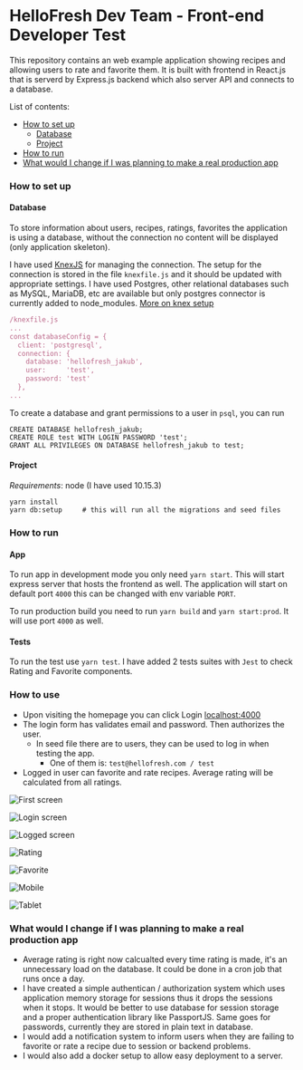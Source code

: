 # HelloFresh Dev Team - Front-end Developer Test
This repository contains an web example application showing recipes and allowing users to rate and favorite them. It is built with frontend in React.js that is serverd by Express.js backend which also server API and connects to a database.

List of contents:
- [How to set up](#user-content-how-to-set-up)
  - [Database](#user-content-database)
  - [Project](#user-content-project)
- [How to run](#user-content-how-to-run)
- [What would I change if I was planning to make a real production app](#user-content-what-would-i-change-if-i-was-planning-to-make-a-real-production-app)

### How to set up
#### Database
To store information about users, recipes, ratings, favorites the application is using a database, without the connection no content will
be displayed (only application skeleton).

I have used [KnexJS](http://knexjs.org/) for managing the connection. The setup for the connection is stored in the file `knexfile.js`
and it should be updated with appropriate settings. I have used Postgres, other relational databases such as MySQL, MariaDB, etc are
available but only postgres connector is currently added to node_modules. [More on knex setup](http://knexjs.org/#Installation)
```javascript
/knexfile.js
...
const databaseConfig = {
  client: 'postgresql',
  connection: {
    database: 'hellofresh_jakub',
    user:     'test',
    password: 'test'
  },
...
```
To create a database and grant permissions to a user in `psql`, you can run
```mysql
CREATE DATABASE hellofresh_jakub;
CREATE ROLE test WITH LOGIN PASSWORD 'test';
GRANT ALL PRIVILEGES ON DATABASE hellofresh_jakub to test;
```

#### Project
*Requirements*: node (I have used 10.15.3)
```
yarn install
yarn db:setup     # this will run all the migrations and seed files
```

### How to run
#### App
To run app in development mode you only need `yarn start`. This will start express server that hosts the frontend as well.
The application will start on default port `4000` this can be changed with env variable `PORT`.

To run production build you need to run `yarn build` and `yarn start:prod`. It will use port `4000` as well.
#### Tests
To run the test use `yarn test`.
I have added 2 tests suites with `Jest` to check Rating and Favorite components.

### How to use
* Upon visiting the homepage you can click Login [localhost:4000](http://localhost:4000)
* The login form has validates email and password. Then authorizes the user.
  * In seed file there are to users, they can be used to log in when testing the app.
    * One of them is: `test@hellofresh.com / test`
* Logged in user can favorite and rate recipes. Average rating will be calculated from all ratings.

![First screen](/screenshots/overview_not_logged_in.png)

![Login screen](/screenshots/login.png)

![Logged screen](/screenshots/overview_logged_in.png)

![Rating](/screenshots/rating.png)

![Favorite](/screenshots/favorite.png)

![Mobile](/screenshots/mobile.png)

![Tablet](/screenshots/tablet.png)

### What would I change if I was planning to make a real production app
* Average rating is right now calcualted every time rating is made, it's an unnecessary load on the database. It could be done in a cron job that runs once a day.
* I have created a simple authentican / authorization system which uses application memory storage for sessions thus it drops the sessions when it stops. It would be better to use database for session storage and a proper authentication library like PassportJS. Same goes for passwords, currently they are stored in plain text in database.
* I would add a notification system to inform users when they are failing to favorite or rate a recipe due to session or backend problems.
* I would also add a docker setup to allow easy deployment to a server.
